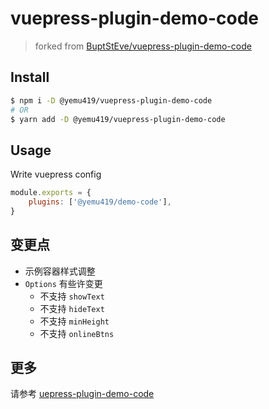 # vuepress-plugin-demo-code
> forked from [BuptStEve/vuepress-plugin-demo-code](https://github.com/BuptStEve/vuepress-plugin-demo-code)

## Install

```bash
$ npm i -D @yemu419/vuepress-plugin-demo-code
# OR
$ yarn add -D @yemu419/vuepress-plugin-demo-code
```

## Usage

Write vuepress config

```js
module.exports = {
    plugins: ['@yemu419/demo-code'],
}
```

## 变更点

-   示例容器样式调整
-   `Options` 有些许变更
    -   不支持 `showText`
    -   不支持 `hideText`
    -   不支持 `minHeight`
    -   不支持 `onlineBtns`

## 更多

请参考 [uepress-plugin-demo-code](https://buptsteve.github.io/vuepress-plugin-demo-code/)